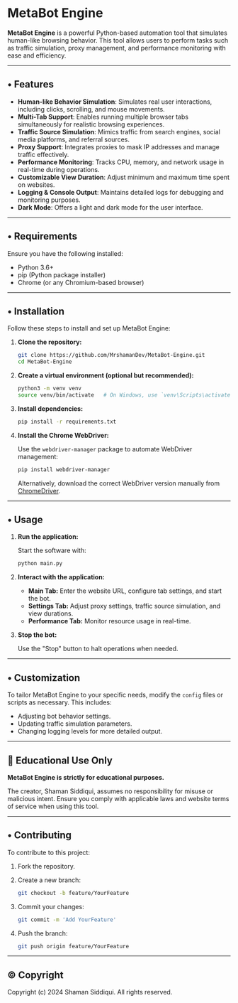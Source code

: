 # MetaBot Engine

**MetaBot Engine** is a powerful Python-based automation tool that simulates human-like browsing behavior. This tool allows users to perform tasks such as traffic simulation, proxy management, and performance monitoring with ease and efficiency.

---

## • Features

- **Human-like Behavior Simulation**: Simulates real user interactions, including clicks, scrolling, and mouse movements.
- **Multi-Tab Support**: Enables running multiple browser tabs simultaneously for realistic browsing experiences.
- **Traffic Source Simulation**: Mimics traffic from search engines, social media platforms, and referral sources.
- **Proxy Support**: Integrates proxies to mask IP addresses and manage traffic effectively.
- **Performance Monitoring**: Tracks CPU, memory, and network usage in real-time during operations.
- **Customizable View Duration**: Adjust minimum and maximum time spent on websites.
- **Logging & Console Output**: Maintains detailed logs for debugging and monitoring purposes.
- **Dark Mode**: Offers a light and dark mode for the user interface.

---

## • Requirements

Ensure you have the following installed:

- Python 3.6+
- pip (Python package installer)
- Chrome (or any Chromium-based browser)

---

## • Installation

Follow these steps to install and set up MetaBot Engine:

1. **Clone the repository:**

   ```bash
   git clone https://github.com/MrshamanDev/MetaBot-Engine.git
   cd MetaBot-Engine
   ```

2. **Create a virtual environment (optional but recommended):**

   ```bash
   python3 -m venv venv
   source venv/bin/activate   # On Windows, use `venv\Scripts\activate`
   ```

3. **Install dependencies:**

   ```bash
   pip install -r requirements.txt
   ```

4. **Install the Chrome WebDriver:**

   Use the `webdriver-manager` package to automate WebDriver management:

   ```bash
   pip install webdriver-manager
   ```

   Alternatively, download the correct WebDriver version manually from [ChromeDriver](https://chromedriver.chromium.org/).

---

## • Usage

1. **Run the application:**

   Start the software with:

   ```bash
   python main.py
   ```

2. **Interact with the application:**

   - **Main Tab:** Enter the website URL, configure tab settings, and start the bot.
   - **Settings Tab:** Adjust proxy settings, traffic source simulation, and view durations.
   - **Performance Tab:** Monitor resource usage in real-time.

3. **Stop the bot:**

   Use the "Stop" button to halt operations when needed.

---

## • Customization

To tailor MetaBot Engine to your specific needs, modify the `config` files or scripts as necessary. This includes:

- Adjusting bot behavior settings.
- Updating traffic simulation parameters.
- Changing logging levels for more detailed output.

---

## 🚨 Educational Use Only

**MetaBot Engine is strictly for educational purposes.**

The creator, Shaman Siddiqui, assumes no responsibility for misuse or malicious intent. Ensure you comply with applicable laws and website terms of service when using this tool.

---


## • Contributing

To contribute to this project:

1. Fork the repository.
2. Create a new branch:

   ```bash
   git checkout -b feature/YourFeature
   ```

3. Commit your changes:

   ```bash
   git commit -m 'Add YourFeature'
   ```

4. Push the branch:

   ```bash
   git push origin feature/YourFeature
   ```

---

## © Copyright

Copyright (c) 2024 Shaman Siddiqui. All rights reserved.

